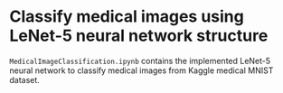 # Classify medical images using LeNet-5 neural network structure

`MedicalImageClassification.ipynb` contains the implemented LeNet-5 neural network to classify medical images from Kaggle medical MNIST dataset.
